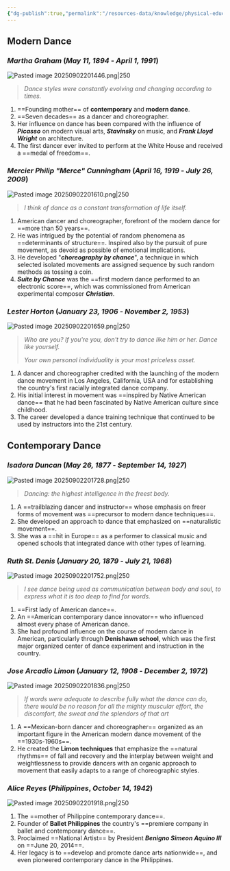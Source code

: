 ```yaml
---
{"dg-publish":true,"permalink":"/resources-data/knowledge/physical-education/dance/modern-and-contemporary/pioneers-of-modern-and-contemporary-dance/"}
---
```


## Modern Dance
### *Martha Graham* (*May 11, 1894* - *April 1, 1991*)

![Pasted image 20250902201446.png|250](/img/user/References/Physical%20Education/Images/Pioneers/Pasted%20image%2020250902201446.png)

> *Dance styles were constantly evolving and changing according to times.*

1. ==Founding mother== of **contemporary** and **modern dance**.
2. ==Seven decades== as a dancer and choreographer.
3. Her influence on dance has been compared with the influence of ***Picasso*** on modern visual arts, ***Stavinsky*** on music, and ***Frank Lloyd Wright*** on architecture.
4. The first dancer ever invited to perform at the White House and received a ==medal of freedom==.

### *Mercier Philip "Merce" Cunningham* (*April 16, 1919* - *July 26, 2009*)

![Pasted image 20250902201610.png|250](/img/user/References/Physical%20Education/Images/Pioneers/Pasted%20image%2020250902201610.png)

> *I think of dance as a constant transformation of life itself.*

1. American dancer and choreographer, forefront of the modern dance for ==more than 50 years==.
2. He was intrigued by the potential of random phenomena as ==determinants of structure==. Inspired also by the pursuit of pure movement, as devoid as possible of emotional implications.
3. He developed "***choreography by chance***", a technique in which selected isolated movements are assigned sequence by such random methods as tossing a coin.
4. ***Suite by Chance*** was the ==first modern dance performed to an electronic score==, which was commissioned from American experimental composer ***Christian***.

### *Lester Horton* (*January 23, 1906* - *November 2, 1953*)

![Pasted image 20250902201659.png|250](/img/user/References/Physical%20Education/Images/Pioneers/Pasted%20image%2020250902201659.png)

> *Who are you? If you're you, don't try to dance like him or her. Dance like yourself.*
> 
> *Your own personal individuality is your most priceless asset.*

1. A dancer and choreographer credited with the launching of the modern dance movement in Los Angeles, California, USA and for establishing the country's first racially integrated dance company.
2. His initial interest in movement was ==inspired by Native American dance== that he had been fascinated by Native American culture since childhood.
3. The career developed a dance training technique that continued to be used by instructors into the 21st century.

## Contemporary Dance

### *Isadora Duncan* (*May 26, 1877* - *September 14, 1927*)

![Pasted image 20250902201728.png|250](/img/user/References/Physical%20Education/Images/Pioneers/Pasted%20image%2020250902201728.png)

> *Dancing: the highest intelligence in the freest body.*

1. A ==trailblazing dancer and instructor== whose emphasis on freer forms of movement was ==precursor to modern dance techniques==.
2. She developed an approach to dance that emphasized on ==naturalistic movement==.
3. She was a ==hit in Europe== as a performer to classical music and opened schools that integrated dance with other types of learning.

### *Ruth St. Denis* (*January 20, 1879* - *July 21, 1968*)

![Pasted image 20250902201752.png|250](/img/user/References/Physical%20Education/Images/Pioneers/Pasted%20image%2020250902201752.png)

> *I see dance being used as communication between body and soul, to express what it is too deep to find for words.*

1. ==First lady of American dance==.
2. An ==American contemporary dance innovator== who influenced almost every phase of American dance.
3. She had profound influence on the course of modern dance in American, particularly through **Denishawn school**, which was the first major organized center of dance experiment and instruction in the country.

### *Jose Arcadio Limon* (*January 12, 1908* - *December 2, 1972*)

![Pasted image 20250902201836.png|250](/img/user/References/Physical%20Education/Images/Pioneers/Pasted%20image%2020250902201836.png)

> *If words were adequate to describe fully what the dance can do, there would be no reason for all the mighty muscular effort, the discomfort, the sweat and the splendors of that art*

1. A ==Mexican-born dancer and choreographer== organized as an important figure in the American modern dance movement of the ==1930s-1960s==.
2. He created the **Limon techniques** that emphasize the ==natural rhythms== of fall and recovery and the interplay between weight and weightlessness to provide dancers with an organic approach to movement that easily adapts to a range of choreographic styles.

### *Alice Reyes* (*Philippines*, *October 14, 1942*)

![Pasted image 20250902201918.png|250](/img/user/References/Physical%20Education/Images/Pioneers/Pasted%20image%2020250902201918.png)

1. The ==mother of Philippine contemporary dance==.
2. Founder of **Ballet Philippines** the country's ==premiere company in ballet and contemporary dance==.
3. Proclaimed ==National Artist== by President ***Benigno Simeon Aquino III*** on ==June 20, 2014==.
4. Her legacy is to ==develop and promote dance arts nationwide==, and even pioneered contemporary dance in the Philippines.
